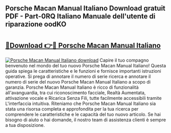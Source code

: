 ## Porsche Macan Manual Italiano Download gratuit PDF - Part-0RQ Italiano Manuale dell'utente di riparazione oodKO

# <h2><a href="http://dfbmbgu.blite.top/?on=Porsche+Macan+Manual+Italiano">🔗Download 👉🔴 Porsche Macan Manual Italiano</a></h2>

[![Porsche Macan Manual Italiano download](https://i.imgur.com/lujVjoI.png)](http://dfbmbgu.blite.top/?on=Porsche+Macan+Manual+Italiano)
Capire il tuo compagno benvenuto nel mondo del tuo nuovo Porsche Macan Manual Italiano! Questa guida spiega le caratteristiche e le funzioni e fornisce importanti istruzioni operative. Si prega di annotare il numero di serie ricerca e annotare il numero di serie del nuovo Porsche Macan Manual Italiano a scopo di garanzia. Porsche Macan Manual Italiano è ricco di funzionalità all'avanguardia, tra cui riconoscimento facciale, Realtà Aumentata, attivazione vocale e Ricarica Senza Fili, tutte facilmente accessibili tramite L'interfaccia intuitiva. Riteniamo che Porsche Macan Manual Italiano sia stata una risorsa completa e approfondita per la tua ricerca per comprendere le caratteristiche e le capacità del tuo nuovo articolo. Se hai bisogno di aiuto o hai domande, il nostro team di assistenza clienti è sempre a tua disposizione.
